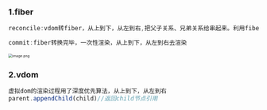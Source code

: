 ### 1.fiber

```js
reconcile:vdom转fiber，从上到下，从左到右,把父子关系、兄弟关系给串起来。利用fiber链表、requestIdleCallback做空闲调度

commit:fiber转换完毕，一次性渲染，从上到下，从左到右去渲染
```

<img src="https://s2.loli.net/2024/06/20/1B8cr5Z2nbQXeoE.png" alt="image.png" style="zoom:50%;" />

### 2.vdom

```js
虚拟dom的渲染过程用了深度优先算法，从上到下，从左到右
parent.appendChild(child)//返回child节点引用
```

